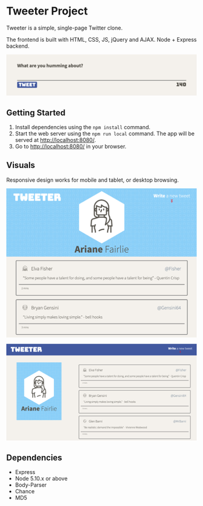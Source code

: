 # Tweeter Project

Tweeter is a simple, single-page Twitter clone.

The frontend is built with HTML, CSS, JS, jQuery and AJAX. Node + Express backend.

!["sending a tweet!"](https://github.com/afairlie/tweeter/blob/master/docs/new-tweet.png)

## Getting Started

1. Install dependencies using the `npm install` command.
2. Start the web server using the `npm run local` command. The app will be served at <http://localhost:8080/>.
3. Go to <http://localhost:8080/> in your browser.

## Visuals

Responsive design works for mobile and tablet, or desktop browsing.

!["mobile browsing view"](https://github.com/afairlie/tweeter/blob/master/docs/mobile.png)

!["desktop browsing view"](https://github.com/afairlie/tweeter/blob/master/docs/desktop.png)

## Dependencies

- Express
- Node 5.10.x or above
- Body-Parser
- Chance
- MD5